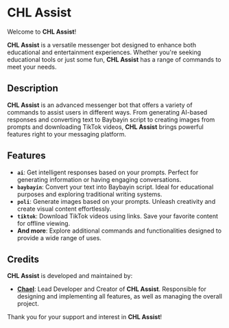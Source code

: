 # **CHL Assist**

Welcome to **CHL Assist**!

**CHL Assist** is a versatile messenger bot designed to enhance both educational and entertainment experiences. Whether you're seeking educational tools or just some fun, **CHL Assist** has a range of commands to meet your needs.

## **Description**

**CHL Assist** is an advanced messenger bot that offers a variety of commands to assist users in different ways. From generating AI-based responses and converting text to Baybayin script to creating images from prompts and downloading TikTok videos, **CHL Assist** brings powerful features right to your messaging platform.

## **Features**

- **`ai`**: Get intelligent responses based on your prompts. Perfect for generating information or having engaging conversations.
- **`baybayin`**: Convert your text into Baybayin script. Ideal for educational purposes and exploring traditional writing systems.
- **`poli`**: Generate images based on your prompts. Unleash creativity and create visual content effortlessly.
- **`tiktok`**: Download TikTok videos using links. Save your favorite content for offline viewing.
- **And more**: Explore additional commands and functionalities designed to provide a wide range of uses.

## **Credits**

**CHL Assist** is developed and maintained by:

- **[Chael]([https://github.com/your-username](https://www.facebook.com/chaelyoooo/))**: Lead Developer and Creator of **CHL Assist**. Responsible for designing and implementing all features, as well as managing the overall project.

Thank you for your support and interest in **CHL Assist**!

